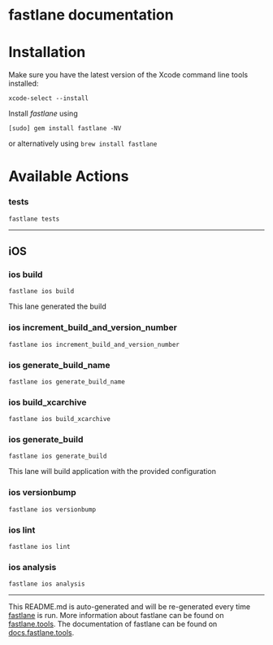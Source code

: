fastlane documentation
================
# Installation

Make sure you have the latest version of the Xcode command line tools installed:

```
xcode-select --install
```

Install _fastlane_ using
```
[sudo] gem install fastlane -NV
```
or alternatively using `brew install fastlane`

# Available Actions
### tests
```
fastlane tests
```


----

## iOS
### ios build
```
fastlane ios build
```
This lane generated the build
### ios increment_build_and_version_number
```
fastlane ios increment_build_and_version_number
```

### ios generate_build_name
```
fastlane ios generate_build_name
```

### ios build_xcarchive
```
fastlane ios build_xcarchive
```

### ios generate_build
```
fastlane ios generate_build
```
This lane will build application with the provided configuration
### ios versionbump
```
fastlane ios versionbump
```

### ios lint
```
fastlane ios lint
```

### ios analysis
```
fastlane ios analysis
```


----

This README.md is auto-generated and will be re-generated every time [fastlane](https://fastlane.tools) is run.
More information about fastlane can be found on [fastlane.tools](https://fastlane.tools).
The documentation of fastlane can be found on [docs.fastlane.tools](https://docs.fastlane.tools).
